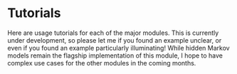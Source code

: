 # Tutorials

Here are usage tutorials for each of the major modules. This is currently under development, so please let me if you found an example unclear, or even if you found an example particularly illuminating! While hidden Markov models remain the flagship implementation of this module, I hope to have complex use cases for the other modules in the coming months.
